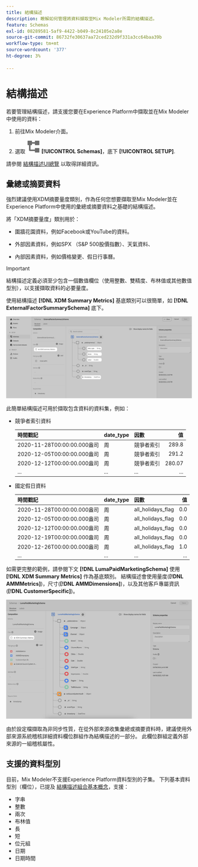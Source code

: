 ```yaml
---
title: 結構描述
description: 瞭解如何管理將資料擷取至Mix Modeler所需的結構描述。
feature: Schemas
exl-id: 08289581-5af9-4422-b049-8c24105e2a8e
source-git-commit: 86732fe30637aa72ced232d9f331a3cc64baa39b
workflow-type: tm+mt
source-wordcount: '377'
ht-degree: 3%

---
```


# 結構描述

若要管理結構描述，請支援您要在Experience Platform中擷取並在Mix Modeler中使用的資料：

1. 前往Mix Modeler介面。

1. 選取 ![方案](../assets/icons/Schemas.svg) **[!UICONTROL Schemas]**，底下 **[!UICONTROL SETUP]**.

請參閱 [結構描述UI總覽](https://experienceleague.adobe.com/docs/experience-platform/xdm/ui/overview.html?lang=en) 以取得詳細資訊。

## 彙總或摘要資料

強烈建議使用XDM摘要量度類別，作為任何您想要擷取至Mix Modeler並在Experience Platform中使用的彙總或摘要資料之基礎的結構描述。

將「XDM摘要量度」類別用於：

- 圍牆花園資料，例如Facebook或YouTube的資料。

- 外部因素資料，例如SPX （S&amp;P 500股價指數）、天氣資料、

- 內部因素資料，例如價格變更、假日行事曆。

>[!IMPORTANT]
>
>結構描述定義必須至少包含一個數值欄位（使用整數、雙精度、布林值或其他數值型別），以支援擷取資料的必要量度。

使用結構描述 **[!DNL XDM Summary Metrics]** 基底類別可以很簡單，如 **[!DNL ExternalFactorSummarySchema]** 底下。

![外部因素結構描述](../assets/external-factors-schema.png)

此簡單結構描述可用於擷取包含資料的資料集，例如：

- 競爭者索引資料

  | 時間戳記 | date_type | 因數 | 值 |
  |---|---|---|--:|
  | 2020-11-28T00:00:00.000盎司 | 周 | 競爭者索引 | 289.8 |
  | 2020-12-05T00:00:00.000盎司 | 周 | 競爭者索引 | 291.2 |
  | 2020-12-12T00:00:00.000盎司 | 周 | 競爭者索引 | 280.07 |
  | ... | ... | ... | ... |

- 國定假日資料

  | 時間戳記 | date_type | 因數 | 值 |
  |---|---|---|--:|
  | 2020-11-28T00:00:00.000盎司 | 周 | all_holidays_flag | 0.0 |
  | 2020-12-05T00:00:00.000盎司 | 周 | all_holidays_flag | 0.0 |
  | 2020-12-12T00:00:00.000盎司 | 周 | all_holidays_flag | 0.0 |
  | 2020-12-19T00:00:00.000盎司 | 周 | all_holidays_flag | 0.0 |
  | 2020-12-26T00:00:00.000盎司 | 周 | all_holidays_flag | 1.0 |
  | ... | ... | ... | ... |


如需更完整的範例，請參閱下文 **[!DNL LumaPaidMarketingSchema]** 使用 **[!DNL XDM Summary Metrics]** 作為基底類別。 結構描述會使用量度(**[!DNL AMMMetrics]**)，尺寸(**[!DNL AMMDimensions]**)，以及其他客戶專屬資訊(**[!DNL CustomerSpecific]**)。

![摘要結構](../assets/summary-schema.png)

由於設定檔擷取為非同步性質，在從外部來源收集彙總或摘要資料時，建議使用外部來源系統稽核詳細資料欄位群組作為結構描述的一部分。 此欄位群組定義外部來源的一組稽核屬性。


## 支援的資料型別

目前，Mix Modeler不支援Experience Platform資料型別的子集。 下列基本資料型別（欄位），已提及 [結構描述組合基本概念](https://experienceleague.adobe.com/docs/experience-platform/xdm/schema/composition.html?lang=en#data-type)，支援：

- 字串
- 整數
- 兩次
- 布林值
- 長
- 短
- 位元組
- 日期
- 日期時間
